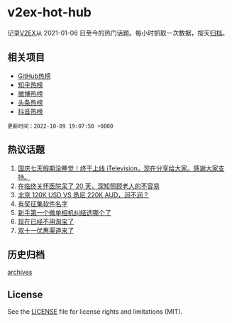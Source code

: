 # v2ex-hot-hub

 记录[V2EX](https://www.v2ex.com/)从 2021-01-06 日至今的热门话题。每小时抓取一次数据，按天[归档](archives)。
 
 ## 相关项目

- [GitHub热榜](https://github.com/lonnyzhang423/github-hot-hub)
- [知乎热榜](https://github.com/lonnyzhang423/zhihu-hot-hub)
- [微博热榜](https://github.com/lonnyzhang423/weibo-hot-hub)
- [头条热榜](https://github.com/lonnyzhang423/toutiao-hot-hub)
- [抖音热榜](https://github.com/lonnyzhang423/douyin-hot-hub)


 `更新时间：2022-10-09 19:07:50 +0800`

## 热议话题

1. [国庆七天假期没睡觉！终于上线 iTelevision，现在分享给大家。感谢大家支持。](https://www.v2ex.com/t/885414)
1. [在临终关怀医院呆了 20 天，深知照顾老人的不容易](https://www.v2ex.com/t/885433)
1. [北京 120K USD VS 悉尼 220K AUD，润不润？](https://www.v2ex.com/t/885434)
1. [有奖征集软件名字](https://www.v2ex.com/t/885384)
1. [新手第一个微单相机纠结选哪个了](https://www.v2ex.com/t/885355)
1. [现在已经不用淘宝了](https://www.v2ex.com/t/885482)
1. [双十一优惠渠道来了](https://www.v2ex.com/t/885509)

## 历史归档

[archives](archives)

## License

See the [LICENSE](LICENSE) file for license rights and limitations (MIT).
